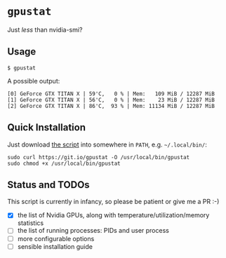 `gpustat`
=========

Just *less* than nvidia-smi?

Usage
-----

`$ gpustat`

A possible output:

```
[0] GeForce GTX TITAN X | 59'C,   0 % | Mem:   109 MiB / 12287 MiB
[1] GeForce GTX TITAN X | 56'C,   0 % | Mem:    23 MiB / 12287 MiB
[2] GeForce GTX TITAN X | 86'C,  93 % | Mem: 11134 MiB / 12287 MiB
```

Quick Installation
------------------

Just download [the script][script_gitio] into somewhere in `PATH`, e.g. `~/.local/bin/`:

```
sudo curl https://git.io/gpustat -O /usr/local/bin/gpustat
sudo chmod +x /usr/local/bin/gpustat
```

[script_gitio]: https://git.io/gpustat

Status and TODOs
----------------

This script is currently in infancy, so please be patient or give me a PR :-)

* [x] the list of Nvidia GPUs, along with temperature/utilization/memory statistics
* [ ] the list of running processes: PIDs and user process
* [ ] more configurable options
* [ ] sensible installation guide

